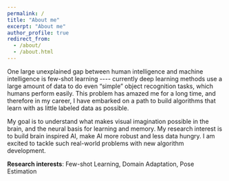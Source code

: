 ```yaml
---
permalink: /
title: "About me"
excerpt: "About me"
author_profile: true
redirect_from: 
  - /about/
  - /about.html
---
```


One large unexplained gap between human intelligence and machine intelligence is few-shot learning ---- currently deep learning methods use a large amount of data to do even “simple” object recognition tasks, which humans perform easily. This problem has amazed me for a long time, and therefore in my career, I have embarked on a path to build algorithms that learn with as little labeled data as possible. 

My goal is to understand what makes visual imagination possible in the brain, and the neural basis for learning and memory. My research interest is to build brain inspired AI, make AI more robust and less data hungry. I am excited to tackle such real-world problems with new algorithm development.

**Research interests**: Few-shot Learning, Domain Adaptation, Pose Estimation
